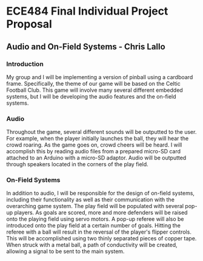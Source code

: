 # ECE484 Final Individual Project Proposal

## Audio and On-Field Systems - Chris Lallo

### Introduction

My group and I will be implementing a version of pinball using a cardboard frame. Specifically, the theme of our game will be based on the Celtic Football Club. This game will involve many several different embedded systems, but I will be developing the audio features and the on-field systems.

### Audio

Throughout the game, several different sounds will be outputted to the user. For example, when the player initially launches the ball, they will hear the crowd roaring. As the game goes on, crowd cheers will be heard. I will accomplish this by reading audio files from a prepared micro-SD card attached to an Arduino with a micro-SD adaptor. Audio will be outputted through speakers located in the corners of the play field.

### On-Field Systems

In addition to audio, I will be responsible for the design of on-field systems, including their functionality as well as their communication with the overarching game system. The play field will be populated with several pop-up players. As goals are scored, more and more defenders will be raised onto the playing field using servo motors. A pop-up referee will also be introduced onto the play field at a certain number of goals. Hitting the referee with a ball will result in the reversal of the player's flipper controls. This will be accomplished using two thinly separated pieces of copper tape. When struck with a metal ball, a path of conductivity will be created, allowing a signal to be sent to the main system.
